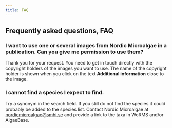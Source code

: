 ```yaml
---
title: FAQ
---
```


## Frequently asked questions, FAQ
### I want to use one or several images from Nordic Microalgae in  a publication. Can you give me permission to use them?

Thank you for your request. You need to get in touch directly with the copyright holders of the images you want to use. The name of the copyright holder is shown when you click on the text __Additional information__ close to the image.

### I cannot find a species I expect to find.

Try a synonym in the search field. If you still do not find the species it could probably be added to the species list. Contact Nordic Microalgae at [nordicmicroalgae@smhi.se](mailto:nordicmicroalgae@smhi.se) and provide a link to the taxa in WoRMS and/or AlgaeBase.
